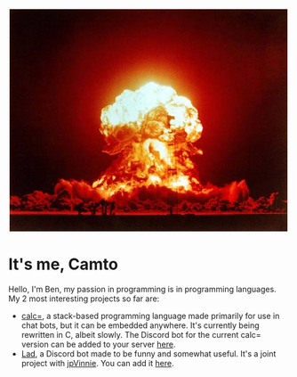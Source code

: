 <div style="text-align:center"><img src="./Kabum.jpg" /></div>

# It's me, Camto

Hello, I'm Ben, my passion in programming is in programming languages. My 2 most interesting projects so far are:

* [calc=](https://github.com/Camto/calc), a stack-based programming language made primarily for use in chat bots, but it can be embedded anywhere. It's currently being rewritten in C, albeit slowly. The Discord bot for the current calc= version can be added to your server [here](https://discord.com/api/oauth2/authorize?client_id=429763238071238668&permissions=67584&scope=bot).
* [Lad](https://github.com/Camto/Lad), a Discord bot made to be funny and somewhat useful. It's a joint project with [jpVinnie](https://github.com/jpVinnie). You can add it [here](https://discord.com/api/oauth2/authorize?client_id=709644595104972890&permissions=8&scope=bot).